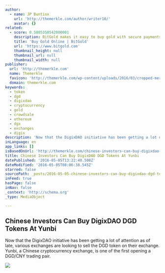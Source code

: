```yaml
---
author:
  - name: JP Buntinx
    url: 'http://themerkle.com/author/writer10/'
    avatar: {}
related:
  - score: 0.5805350542000001
    description: BitGold makes it easy to buy gold with secure payments and savings. Send gold online and spend gold globally with our prepaid Mastercard.
    title: 'Buy Gold Online | BitGold'
    url: 'https://www.bitgold.com'
    thumbnail_height: null
    thumbnail_url: null
    thumbnail_width: null
publisher:
  url: 'http://themerkle.com'
  name: Themerkle
  favicon: 'http://themerkle.com/wp-content/uploads/2016/03/cropped-merkle-white-1-192x192.png'
  domain: themerkle.com
keywords:
  - token
  - dgd
  - digixdao
  - cryptocurrency
  - gold
  - crowdsale
  - ethereum
  - dgx
  - exchanges
  - digix
description: 'Now that the DigixDAO initiative has been getting a lot of attention as of late, various exchanges are looking to sell the DGD token on their exchange. Yunbi, a Chinese cryptocurrency exchange, is one of the first opening a DGD/CNY trading pair.'
inLanguage: en
app_links: []
isBasedOnUrl: 'http://themerkle.com/chinese-investors-can-buy-digixdao-dgd-tokens-at-yunbi/'
title: Chinese Investors Can Buy DigixDAO DGD Tokens At Yunbi
datePublished: '2016-05-05T13:22:40.508Z'
dateModified: '2016-05-05T08:06:38.545Z'
starred: false
sourcePath: _posts/2016-05-05-chinese-investors-can-buy-digixdao-dgd-tokens-at-yunbi.md
inFeed: true
hasPage: false
inNav: false
_context: 'http://schema.org'
_type: MediaObject

---
```

<article style=""><h1>Chinese Investors Can Buy DigixDAO DGD Tokens At Yunbi</h1><p>Now that the DigixDAO initiative has been getting a lot of attention as of late, various exchanges are looking to sell the DGD token on their exchange. Yunbi, a Chinese cryptocurrency exchange, is one of the first opening a DGD/CNY trading pair.</p><img src="http://themerkle.com/wp-content/uploads/2016/05/Yunbi.png" /></article>